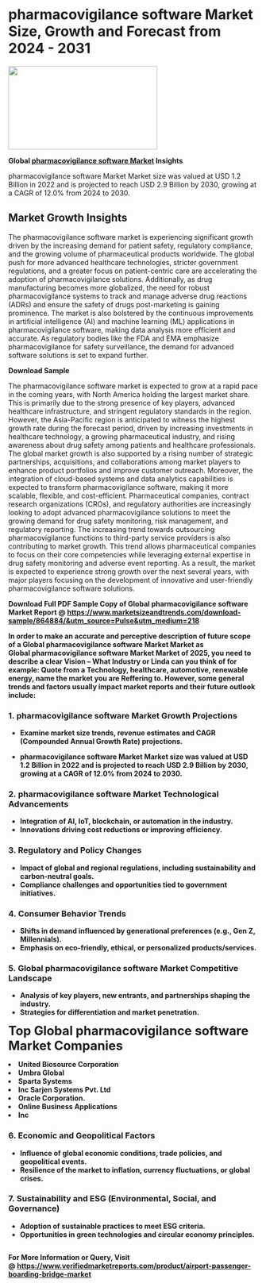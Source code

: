 <H1>pharmacovigilance software Market Size, Growth and Forecast from 2024 - 2031</H1><img class="aligncenter size-medium wp-image-584254" src="https://thirdeyenews.in/wp-content/uploads/2024/09/Global-Market-Research-300x168.jpeg" alt="" width="300" height="168" /><p><strong>Global&nbsp;<a href="https://www.marketsizeandtrends.com/download-sample/864884/&amp;utm_source=Pulse&amp;utm_medium=218">pharmacovigilance software Market</a> Insights</strong></p><p>pharmacovigilance software Market Market size was valued at USD 1.2 Billion in 2022 and is projected to reach USD 2.9 Billion by 2030, growing at a CAGR of 12.0% from 2024 to 2030.</p><p><h2>Market Growth Insights</h2> <p>The pharmacovigilance software market is experiencing significant growth driven by the increasing demand for patient safety, regulatory compliance, and the growing volume of pharmaceutical products worldwide. The global push for more advanced healthcare technologies, stricter government regulations, and a greater focus on patient-centric care are accelerating the adoption of pharmacovigilance solutions. Additionally, as drug manufacturing becomes more globalized, the need for robust pharmacovigilance systems to track and manage adverse drug reactions (ADRs) and ensure the safety of drugs post-marketing is gaining prominence. The market is also bolstered by the continuous improvements in artificial intelligence (AI) and machine learning (ML) applications in pharmacovigilance software, making data analysis more efficient and accurate. As regulatory bodies like the FDA and EMA emphasize pharmacovigilance for safety surveillance, the demand for advanced software solutions is set to expand further.</p> <p><strong>Download Sample</strong></p> <p>The pharmacovigilance software market is expected to grow at a rapid pace in the coming years, with North America holding the largest market share. This is primarily due to the strong presence of key players, advanced healthcare infrastructure, and stringent regulatory standards in the region. However, the Asia-Pacific region is anticipated to witness the highest growth rate during the forecast period, driven by increasing investments in healthcare technology, a growing pharmaceutical industry, and rising awareness about drug safety among patients and healthcare professionals. The global market growth is also supported by a rising number of strategic partnerships, acquisitions, and collaborations among market players to enhance product portfolios and improve customer outreach. Moreover, the integration of cloud-based systems and data analytics capabilities is expected to transform pharmacovigilance software, making it more scalable, flexible, and cost-efficient. Pharmaceutical companies, contract research organizations (CROs), and regulatory authorities are increasingly looking to adopt advanced pharmacovigilance solutions to meet the growing demand for drug safety monitoring, risk management, and regulatory reporting. The increasing trend towards outsourcing pharmacovigilance functions to third-party service providers is also contributing to market growth. This trend allows pharmaceutical companies to focus on their core competencies while leveraging external expertise in drug safety monitoring and adverse event reporting. As a result, the market is expected to experience strong growth over the next several years, with major players focusing on the development of innovative and user-friendly pharmacovigilance software solutions.</p> <p><strong></p><p><span class=""><strong>Download Full PDF Sample Copy of Global pharmacovigilance software Market Report</strong> @ <a href="https://www.marketsizeandtrends.com/download-sample/864884/&amp;utm_source=Pulse&amp;utm_medium=218" target="_blank">https://www.marketsizeandtrends.com/download-sample/864884/&amp;utm_source=Pulse&amp;utm_medium=218</a></span></p><p>In order to make an accurate and perceptive description of future scope of a Global&nbsp;pharmacovigilance software Market Market as Global&nbsp;pharmacovigilance software Market Market of 2025, you need to describe a clear Vision &ndash; What Industry or Linda can you think of for example: Quote from a Technology, healthcare, automotive, renewable energy, name the market you are Reffering to. However, some general trends and factors usually impact market reports and their future outlook include:</p><h3>1.&nbsp;<strong>pharmacovigilance software Market Growth Projections</strong></h3><ul><li>Examine market size trends, revenue estimates and CAGR (Compounded Annual Growth Rate) projections.</li><li><p>pharmacovigilance software Market Market size was valued at USD 1.2 Billion in 2022 and is projected to reach USD 2.9 Billion by 2030, growing at a CAGR of 12.0% from 2024 to 2030.</p></li></ul><h3>2.&nbsp;<strong>pharmacovigilance software Market Technological Advancements</strong></h3><ul><li>Integration of AI, IoT, blockchain, or automation in the industry.</li><li>Innovations driving cost reductions or improving efficiency.</li></ul><h3>3.&nbsp;<strong>Regulatory and Policy Changes</strong></h3><ul><li>Impact of global and regional regulations, including sustainability and carbon-neutral goals.</li><li>Compliance challenges and opportunities tied to government initiatives.</li></ul><h3>4.&nbsp;<strong>Consumer Behavior Trends</strong></h3><ul><li>Shifts in demand influenced by generational preferences (e.g., Gen Z, Millennials).</li><li>Emphasis on eco-friendly, ethical, or personalized products/services.</li></ul><h3>5.&nbsp;<strong>Global pharmacovigilance software Market Competitive Landscape</strong></h3><ul><li>Analysis of key players, new entrants, and partnerships shaping the industry.</li><li>Strategies for differentiation and market penetration.</li></ul><p data-pm-slice="1 1 []"><span style="color: inherit; font-family: inherit; font-size: 25px;">Top Global pharmacovigilance software Market Companies</span></p><div class="" data-test-id=""><p><li>United Biosource Corporation</li><li> Umbra Global</li><li> Sparta Systems</li><li> Inc Sarjen Systems Pvt. Ltd</li><li> Oracle Corporation.</li><li> Online Business Applications</li><li> Inc</li></p></div><h3>6.&nbsp;<strong>Economic and Geopolitical Factors</strong></h3><ul><li>Influence of global economic conditions, trade policies, and geopolitical events.</li><li>Resilience of the market to inflation, currency fluctuations, or global crises.</li></ul><h3>7.&nbsp;<strong>Sustainability and ESG (Environmental, Social, and Governance)</strong></h3><ul><li>Adoption of sustainable practices to meet ESG criteria.</li><li>Opportunities in green technologies and circular economy principles.</li></ul><h2><strong style="font-size: 14px;">For More Information or Query, Visit @&nbsp;</strong><a style="background-color: #ffffff; font-size: 14px;" href="https://www.marketsizeandtrends.com/report/pharmacovigilance-software-market/" target="_blank">https://www.verifiedmarketreports.com/product/airport-passenger-boarding-bridge-market</a></h2>
